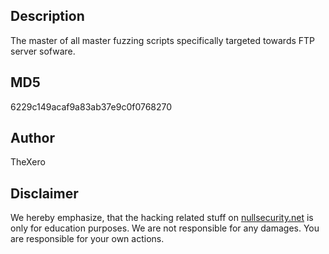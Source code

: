 Description
-----------
The master of all master fuzzing scripts specifically targeted towards FTP
server sofware.

MD5
---
6229c149acaf9a83ab37e9c0f0768270

Author
------
TheXero

Disclaimer
----------
We hereby emphasize, that the hacking related stuff on
[nullsecurity.net](http://nullsecurity.net) is only for education purposes.
We are not responsible for any damages. You are responsible for your own
actions.
